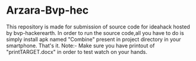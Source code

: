 # Arzara-Bvp-hec
This repository is made for submission of source code for ideahack hosted by bvp-hackerearth.
In order to run the source code,all you have to do is simply install apk named "Combine" present in project directory in your smartphone.
That's it.
Note:- Make sure you have printout of "printTARGET.docx" in order to test watch on your hands.
